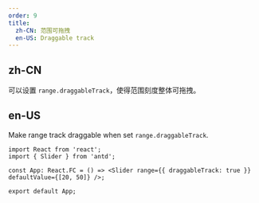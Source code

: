 ```yaml
---
order: 9
title:
  zh-CN: 范围可拖拽
  en-US: Draggable track
---
```


## zh-CN

可以设置 `range.draggableTrack`，使得范围刻度整体可拖拽。

## en-US

Make range track draggable when set `range.draggableTrack`.

```tsx
import React from 'react';
import { Slider } from 'antd';

const App: React.FC = () => <Slider range={{ draggableTrack: true }} defaultValue={[20, 50]} />;

export default App;
```
